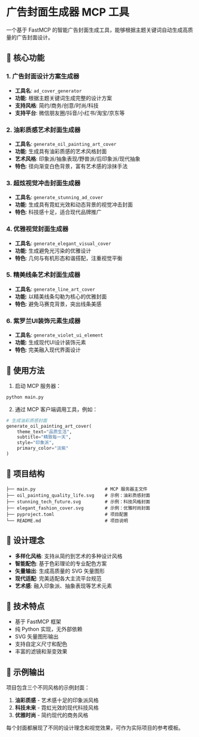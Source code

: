 # 广告封面生成器 MCP 工具

一个基于 FastMCP 的智能广告封面生成工具，能够根据主题关键词自动生成高质量的广告封面设计。

## 🎨 核心功能

### 1. 广告封面设计方案生成器
- **工具名**: `ad_cover_generator`
- **功能**: 根据主题关键词生成完整的设计方案
- **支持风格**: 简约/商务/创意/时尚/科技
- **支持平台**: 微信朋友圈/抖音/小红书/淘宝/京东等

### 2. 油彩质感艺术封面生成器
- **工具名**: `generate_oil_painting_art_cover`
- **功能**: 生成具有油彩质感的艺术风格封面
- **艺术风格**: 印象派/抽象表现/野兽派/后印象派/现代抽象
- **特色**: 径向渐变白色背景，富有艺术感的涂抹手法

### 3. 超炫视觉冲击封面生成器
- **工具名**: `generate_stunning_ad_cover`
- **功能**: 生成具有霓虹光效和动态背景的视觉冲击封面
- **特色**: 科技感十足，适合现代品牌推广

### 4. 优雅视觉封面生成器
- **工具名**: `generate_elegant_visual_cover`
- **功能**: 生成避免光污染的优雅设计
- **特色**: 几何与有机形态和谐搭配，注重视觉平衡

### 5. 精美线条艺术封面生成器
- **工具名**: `generate_line_art_cover`
- **功能**: 以精美线条勾勒为核心的优雅封面
- **特色**: 避免马赛克背景，突出线条美感

### 6. 紫罗兰UI装饰元素生成器
- **工具名**: `generate_violet_ui_element`
- **功能**: 生成现代UI设计装饰元素
- **特色**: 完美融入现代界面设计

## 🚀 使用方法

1. 启动 MCP 服务器：
```bash
python main.py
```

2. 通过 MCP 客户端调用工具，例如：
```python
# 生成油彩质感封面
generate_oil_painting_art_cover(
    theme_text="品质生活",
    subtitle="精致每一天",
    style="印象派",
    primary_color="淡紫"
)
```

## 📁 项目结构

```
├── main.py                          # MCP 服务器主文件
├── oil_painting_quality_life.svg    # 示例：油彩质感封面
├── stunning_tech_future.svg         # 示例：科技风格封面
├── elegant_fashion_cover.svg        # 示例：优雅时尚封面
├── pyproject.toml                   # 项目配置
└── README.md                        # 项目说明
```

## 🎯 设计理念

- **多样化风格**: 支持从简约到艺术的多种设计风格
- **智能配色**: 基于色彩理论的专业配色方案
- **矢量输出**: 生成高质量的 SVG 矢量图形
- **现代适配**: 完美适配各大主流平台规范
- **艺术感**: 融入印象派、抽象表现等艺术元素

## 🔧 技术特点

- 基于 FastMCP 框架
- 纯 Python 实现，无外部依赖
- SVG 矢量图形输出
- 支持自定义尺寸和配色
- 丰富的滤镜和渐变效果

## 📝 示例输出

项目包含三个不同风格的示例封面：
1. **油彩质感** - 艺术感十足的印象派风格
2. **科技未来** - 霓虹光效的现代科技风格  
3. **优雅时尚** - 简约现代的商务风格

每个封面都展现了不同的设计理念和视觉效果，可作为实际项目的参考模板。